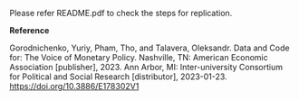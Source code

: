 Please refer README.pdf to check the steps for replication.

**Reference**

Gorodnichenko, Yuriy, Pham, Tho, and Talavera, Oleksandr. Data and Code for: The Voice of Monetary Policy. Nashville, TN: American Economic Association [publisher], 2023. Ann Arbor, MI: Inter-university Consortium for Political and Social Research [distributor], 2023-01-23. https://doi.org/10.3886/E178302V1
